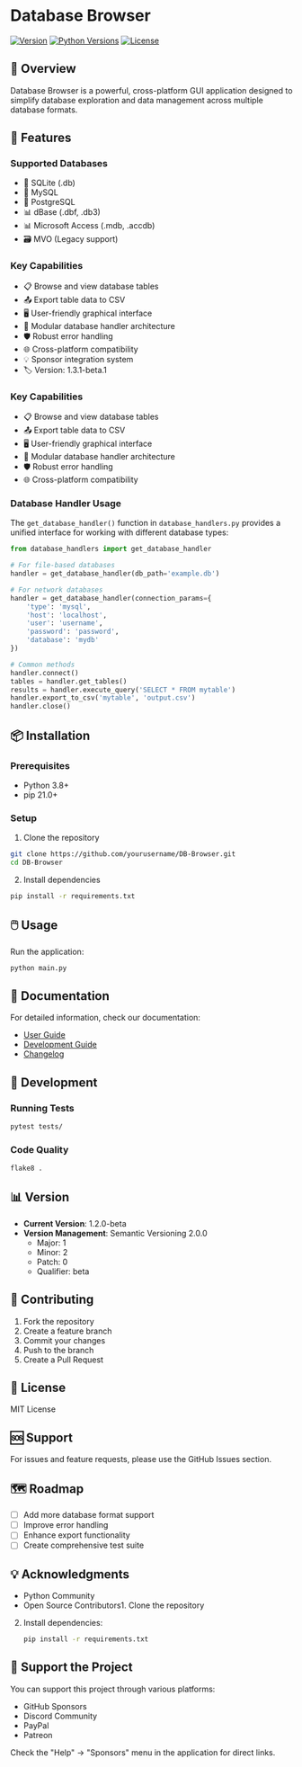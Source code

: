 # Database Browser

[![Version](https://img.shields.io/badge/version-1.3.1--beta.1-blue.svg)](https://semver.org)
[![Python Versions](https://img.shields.io/badge/python-3.8+-blue.svg)](https://www.python.org/downloads/)
[![License](https://img.shields.io/badge/license-MIT-green.svg)](LICENSE)

## 🌟 Overview

Database Browser is a powerful, cross-platform GUI application designed to simplify database exploration and data management across multiple database formats.

## 🚀 Features

### Supported Databases
- 💾 SQLite (.db)
- 🐬 MySQL
- 🐘 PostgreSQL
- 📊 dBase (.dbf, .db3)
- 📊 Microsoft Access (.mdb, .accdb)
- 🗃️ MVO (Legacy support)

### Key Capabilities
- 📋 Browse and view database tables
- 📤 Export table data to CSV
- 🖥️ User-friendly graphical interface
- 🔌 Modular database handler architecture
- 🛡️ Robust error handling
- 🌐 Cross-platform compatibility
- 💡 Sponsor integration system
- 🏷️ Version: 1.3.1-beta.1

### Key Capabilities
- 📋 Browse and view database tables
- 📤 Export table data to CSV
- 🖥️ User-friendly graphical interface
- 🔌 Modular database handler architecture
- 🛡️ Robust error handling
- 🌐 Cross-platform compatibility

### Database Handler Usage

The `get_database_handler()` function in `database_handlers.py` provides a unified interface for working with different database types:

```python
from database_handlers import get_database_handler

# For file-based databases
handler = get_database_handler(db_path='example.db')

# For network databases
handler = get_database_handler(connection_params={
    'type': 'mysql',
    'host': 'localhost',
    'user': 'username',
    'password': 'password',
    'database': 'mydb'
})

# Common methods
handler.connect()
tables = handler.get_tables()
results = handler.execute_query('SELECT * FROM mytable')
handler.export_to_csv('mytable', 'output.csv')
handler.close()
```

## 📦 Installation

### Prerequisites
- Python 3.8+
- pip 21.0+

### Setup
1. Clone the repository
```bash
git clone https://github.com/yourusername/DB-Browser.git
cd DB-Browser
```

2. Install dependencies
```bash
pip install -r requirements.txt
```

## 🖱️ Usage

Run the application:
```bash
python main.py
```

## 📝 Documentation

For detailed information, check our documentation:
- [User Guide](docs/index.md)
- [Development Guide](docs/development.md)
- [Changelog](CHANGELOG.md)

## 🔧 Development

### Running Tests
```bash
pytest tests/
```

### Code Quality
```bash
flake8 .
```

## 📊 Version

- **Current Version**: 1.2.0-beta
- **Version Management**: Semantic Versioning 2.0.0
  - Major: 1
  - Minor: 2
  - Patch: 0
  - Qualifier: beta

## 🤝 Contributing

1. Fork the repository
2. Create a feature branch
3. Commit your changes
4. Push to the branch
5. Create a Pull Request

## 📜 License

MIT License

## 🆘 Support

For issues and feature requests, please use the GitHub Issues section.

## 🗺️ Roadmap

- [ ] Add more database format support
- [ ] Improve error handling
- [ ] Enhance export functionality
- [ ] Create comprehensive test suite

## 💡 Acknowledgments

- Python Community
- Open Source Contributors1. Clone the repository
2. Install dependencies:
   ```bash
   pip install -r requirements.txt
   ```
   
## 🤝 Support the Project

You can support this project through various platforms:
- GitHub Sponsors
- Discord Community
- PayPal
- Patreon

Check the "Help" → "Sponsors" menu in the application for direct links.
